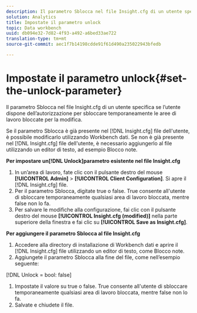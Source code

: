 ```yaml
---
description: Il parametro Sblocca nel file Insight.cfg di un utente specifica se l’utente dispone dell’autorizzazione per sbloccare temporaneamente le aree di lavoro bloccate per la modifica.
solution: Analytics
title: Impostate il parametro unlock
topic: Data workbench
uuid: db094e32-7d82-4f93-a492-a6bed33ae722
translation-type: tm+mt
source-git-commit: aec1f7b14198cdde91f61d490a235022943bfedb

---
```



# Impostate il parametro unlock{#set-the-unlock-parameter}

Il parametro Sblocca nel file Insight.cfg di un utente specifica se l’utente dispone dell’autorizzazione per sbloccare temporaneamente le aree di lavoro bloccate per la modifica.

Se il parametro Sblocca è già presente nel [!DNL Insight.cfg] file dell&#39;utente, è possibile modificarlo utilizzando Workbench dati. Se non è già presente nel [!DNL Insight.cfg] file dell&#39;utente, è necessario aggiungerlo al file utilizzando un editor di testo, ad esempio Blocco note.

**Per impostare un[!DNL Unlock]parametro esistente nel file Insight.cfg**

1. In un’area di lavoro, fate clic con il pulsante destro del mouse **[!UICONTROL Admin]** > **[!UICONTROL Client Configuration]**. Si apre il [!DNL Insight.cfg] file.
1. Per il parametro Sblocca, digitate true o false. True consente all&#39;utente di sbloccare temporaneamente qualsiasi area di lavoro bloccata, mentre false non lo fa.
1. Per salvare le modifiche alla configurazione, fai clic con il pulsante destro del mouse **[!UICONTROL Insight.cfg (modified)]** nella parte superiore della finestra e fai clic su **[!UICONTROL Save as Insight.cfg]**.

**Per aggiungere il parametro Sblocca al file Insight.cfg**

1. Accedere alla directory di installazione di Workbench dati e aprire il [!DNL Insight.cfg] file utilizzando un editor di testo, come Blocco note.
1. Aggiungete il parametro Sblocca alla fine del file, come nell’esempio seguente:

[!DNL Unlock = bool: false]

1. Impostate il valore su true o false. True consente all&#39;utente di sbloccare temporaneamente qualsiasi area di lavoro bloccata, mentre false non lo fa.
1. Salvate e chiudete il file.

